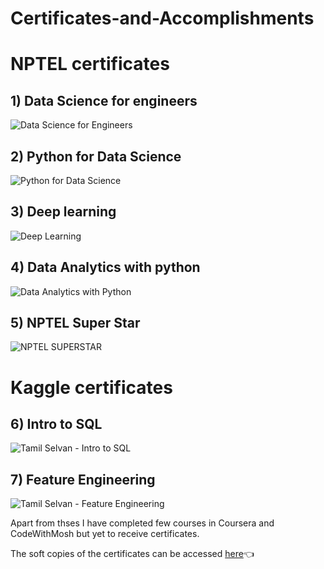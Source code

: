 # Certificates-and-Accomplishments

# NPTEL certificates

## 1) Data Science for engineers
![Data Science for Engineers](https://user-images.githubusercontent.com/41124746/179345362-9d96240a-fc05-4f5e-a80e-9e0012220e03.jpg)

## 2) Python for Data Science
![Python for Data Science](https://user-images.githubusercontent.com/41124746/179345398-9922bd2e-8f36-4e93-8c81-8230ca73a8d1.jpg)

## 3) Deep learning
![Deep Learning](https://user-images.githubusercontent.com/41124746/179345380-b14314a5-9b81-42bb-b3f4-99964005f954.jpg)

## 4) Data Analytics with python
![Data Analytics with Python](https://user-images.githubusercontent.com/41124746/179345389-e506c87f-da33-4c27-904e-77e5ab5039df.jpg)

## 5) NPTEL Super Star
![NPTEL SUPERSTAR](https://user-images.githubusercontent.com/41124746/179345407-2408d14c-60f2-4870-bb66-e773d8be9a31.jpg)

# Kaggle certificates

## 6) Intro to SQL
![Tamil Selvan - Intro to SQL](https://user-images.githubusercontent.com/41124746/179345408-0e270c3a-3155-4371-b10c-2a6dee5d30d3.png)

## 7) Feature Engineering
![Tamil Selvan - Feature Engineering](https://user-images.githubusercontent.com/41124746/179345414-8ff45562-4c46-4884-b940-1756991e0c88.png)

Apart from thses I have completed few courses in Coursera and CodeWithMosh but yet to receive certificates.

The soft copies of the certificates can be accessed [here](https://drive.google.com/drive/folders/1KsHJaaTtG6LLex12xxorX0H_TIGhXCQA?usp=sharing)👈
